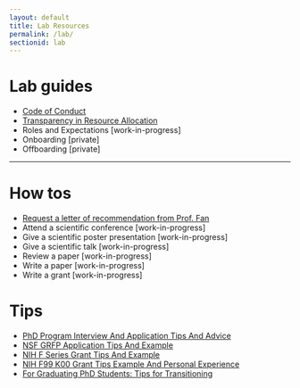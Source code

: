 ```yaml
---
layout: default
title: Lab Resources
permalink: /lab/
sectionid: lab
---
```


# Lab guides

- [Code of Conduct](/assets/docs/lab_code_of_conduct)
- [Transparency in Resource Allocation](/assets/docs/transparency)
- Roles and Expectations [work-in-progress]
- Onboarding [private]
- Offboarding [private]

---

# How tos
- [Request a letter of recommendation from Prof. Fan](/assets/docs/rec_letter_form.docx)
- Attend a scientific conference [work-in-progress]
- Give a scientific poster presentation [work-in-progress]
- Give a scientific talk [work-in-progress]
- Review a paper [work-in-progress]
- Write a paper [work-in-progress]
- Write a grant [work-in-progress]

# Tips
- [PhD Program Interview And Application Tips And Advice](https://jef.works/blog/2018/02/26/phd-program-interview-and-application-tips-and-advice/)
- [NSF GRFP Application Tips And Example](https://jef.works/blog/2017/10/15/NSF-GRFP-application-tips-and-example/)
- [NIH F Series Grant Tips And Example](https://jef.works/blog/2017/10/19/NIH-F-series-grant-tips-and-example/)
- [NIH F99 K00 Grant Tips Example And Personal Experience](https://jef.works/blog/2018/10/31/NIH-F99-K00-grant-tips-example-and-personal-experience/)
- [For Graduating PhD Students: Tips for Transitioning](https://jef.works/blog/2020/01/23/phd-transition-tips/)

